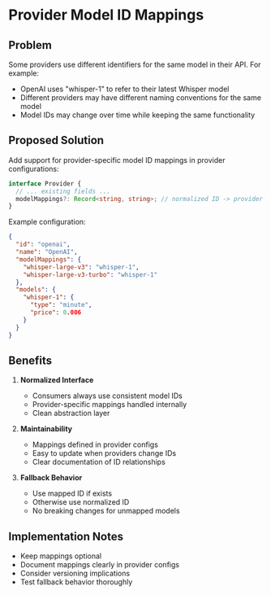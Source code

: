 # Provider Model ID Mappings

## Problem

Some providers use different identifiers for the same model in their API. For example:
- OpenAI uses "whisper-1" to refer to their latest Whisper model
- Different providers may have different naming conventions for the same model
- Model IDs may change over time while keeping the same functionality

## Proposed Solution

Add support for provider-specific model ID mappings in provider configurations:

```typescript
interface Provider {
  // ... existing fields ...
  modelMappings?: Record<string, string>; // normalized ID -> provider ID
}
```

Example configuration:
```json
{
  "id": "openai",
  "name": "OpenAI",
  "modelMappings": {
    "whisper-large-v3": "whisper-1",
    "whisper-large-v3-turbo": "whisper-1"
  },
  "models": {
    "whisper-1": {
      "type": "minute",
      "price": 0.006
    }
  }
}
```

## Benefits

1. **Normalized Interface**
   - Consumers always use consistent model IDs
   - Provider-specific mappings handled internally
   - Clean abstraction layer

2. **Maintainability**
   - Mappings defined in provider configs
   - Easy to update when providers change IDs
   - Clear documentation of ID relationships

3. **Fallback Behavior**
   - Use mapped ID if exists
   - Otherwise use normalized ID
   - No breaking changes for unmapped models

## Implementation Notes

- Keep mappings optional
- Document mappings clearly in provider configs
- Consider versioning implications
- Test fallback behavior thoroughly 